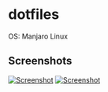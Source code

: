 # dotfiles

OS: Manjaro Linux

## Screenshots

[![Screenshot](https://i.imgur.com/vOEAj7t.png)](https://i.imgur.com/vOEAj7t.png)
[![Screenshot](https://i.imgur.com/w00eiJJ.png)](https://i.imgur.com/w00eiJJ.png)